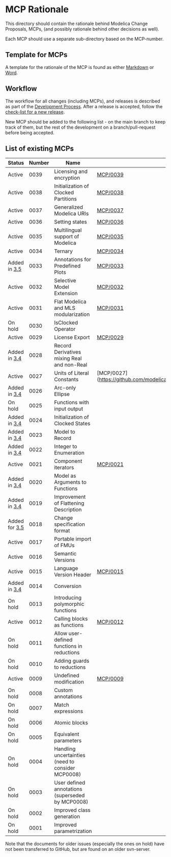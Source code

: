 # MCP Rationale
This directory should contain the rationale behind Modelica Change Proposals, MCPs,
(and possibly rationale behind other decisions as well).

Each MCP should use a separate sub-directory based on the MCP-number.

## Template for MCPs

A template for the rationale of the MCP is found as either [Markdown](MCPTemplate.MD) or [Word](MCP_Template_Overview.dotx).

## Workflow

The workflow for all changes (including MCPs), and releases is described as part of the [Development Process](DevelopmentProcess.md).
After a release is accepted, follow the [check-list for a new release](NewRelease.md).

New MCP should be added to the following list - on the main branch to keep track of them,
but the rest of the development on a branch/pull-request before being accepted.

## List of existing MCPs

|Status|Number|Name|Branch|Issue|
|------|------|----|----|-|
|Active|0039|Licensing and encryption|[MCP/0039](https://github.com/modelica/ModelicaSpecification/tree/MCP/0039/RationaleMCP/0039)|https://github.com/modelica/ModelicaSpecification/pull/2931|
|Active|0038|Initialization of Clocked Partitions|[MCP/0038](https://github.com/modelica/ModelicaSpecification/tree/MCP/0038/RationaleMCP/0038)||
|Active|0037|Generalized Modelica URIs|[MCP/0037](https://github.com/modelica/ModelicaSpecification/tree/MCP/0037/RationaleMCP/0037)|https://github.com/modelica/ModelicaSpecification/pull/2663|
|Active|0036|Setting states|[MCP/0036](https://github.com/modelica/ModelicaSpecification/tree/MCP/0036/RationaleMCP/0036)|https://github.com/modelica/ModelicaSpecification/pull/3164|
|Active|0035|Multilingual support of Modelica|[MCP/0035](https://github.com/modelica/ModelicaSpecification/tree/MCP/0035/RationaleMCP/0035)|https://github.com/modelica/ModelicaSpecification/pull/2956|
|Active|0034|Ternary|[MCP/0034](https://github.com/modelica/ModelicaSpecification/tree/MCP/0034/RationaleMCP/0034)|https://github.com/modelica/ModelicaSpecification/pull/2477|
|Added in [3.5](https://github.com/modelica/ModelicaSpecification/releases/tag/v3.5)|0033|Annotations for Predefined Plots|[MCP/0033](https://github.com/modelica/ModelicaSpecification/tree/MCP/0033/RationaleMCP/0033)||
|Active|0032|Selective Model Extension|[MCP/0032](https://github.com/modelica/ModelicaSpecification/tree/MCP/0032/RationaleMCP/0032)|https://github.com/modelica/ModelicaSpecification/pull/3166|
|Active|0031|Flat Modelica and MLS modularization|[MCP/0031](https://github.com/modelica/ModelicaSpecification/tree/MCP/0031/RationaleMCP/0031)|
|On hold|0030|IsClocked Operator||[#2238](https://github.com/modelica/ModelicaSpecification/issues/2238)|
|Active|0029|License Export|[MCP/0029](https://github.com/modelica/ModelicaSpecification/tree/MCP/0029/RationaleMCP/0029)||
|Added in [3.4](https://github.com/modelica/ModelicaSpecification/releases/tag/v3.4)|0028|Record Derivatives mixing Real and non-Real||[#2137](https://github.com/modelica/ModelicaSpecification/issues/2137)|
|Active|0027|Units of Literal Constants|[MCP/0027](https://github.com/modelica/ModelicaSpecification/tree/MCP/0027/RationaleMCP/0027|[#3255](https://github.com/modelica/ModelicaSpecification/issues/3255) ([#2127](https://github.com/modelica/ModelicaSpecification/issues/2127))|
|Added in [3.4](https://github.com/modelica/ModelicaSpecification/releases/tag/v3.4)|0026|Arc-only Ellipse||[#2045](https://github.com/modelica/ModelicaSpecification/issues/2045)|
|On hold|0025|Functions with input output||[#2012](https://github.com/modelica/ModelicaSpecification/issues/2012)|
|Added in [3.4](https://github.com/modelica/ModelicaSpecification/releases/tag/v3.4)|0024|Initialization of Clocked States||[#2007](https://github.com/modelica/ModelicaSpecification/issues/2007)|
|Added in [3.4](https://github.com/modelica/ModelicaSpecification/releases/tag/v3.4)|0023|Model to Record||[#1953](https://github.com/modelica/ModelicaSpecification/issues/1953)|
|Added in [3.4](https://github.com/modelica/ModelicaSpecification/releases/tag/v3.4)|0022|Integer to Enumeration||[#1842](https://github.com/modelica/ModelicaSpecification/issues/1842)|
|Active|0021|Component iterators|[MCP/0021](https://github.com/modelica/ModelicaSpecification/tree/MCP/0021/RationaleMCP/0021)||
|Added in [3.4](https://github.com/modelica/ModelicaSpecification/releases/tag/v3.4)|0020|Model as Arguments to Functions|||
|Added in [3.4](https://github.com/modelica/ModelicaSpecification/releases/tag/v3.4)|0019|Improvement of Flattening Description||[#1829](https://github.com/modelica/ModelicaSpecification/issues/1829)|
|Added for [3.5](https://github.com/modelica/ModelicaSpecification/releases/tag/v3.5)|0018|Change specification format|||
|Active|0017|Portable import of FMUs|||
|Active|0016|Semantic Versions|||
|Active|0015|Language Version Header|[MCP/0015](https://github.com/modelica/ModelicaSpecification/tree/MCP/0015/RationaleMCP/0015)||
|Added in [3.4](https://github.com/modelica/ModelicaSpecification/releases/tag/v3.4)|0014|Conversion||[#1622](https://github.com/modelica/ModelicaSpecification/issues/1622)|
|On hold|0013|Introducing polymorphic functions||
|Active|0012|Calling blocks as functions|[MCP/0012](https://github.com/modelica/ModelicaSpecification/tree/MCP/0012/RationaleMCP/0012)||
|On hold|0011|Allow user-defined functions in reductions|||
|On hold|0010|Adding guards to reductions|||
|Active|0009|Undefined modification|[MCP/0009](https://github.com/modelica/ModelicaSpecification/tree/MCP/0009/RationaleMCP/0009)|https://github.com/modelica/ModelicaSpecification/pull/3167|
|On hold|0008|Custom annotations|||
|On hold|0007|Match expressions|||
|On hold|0006|Atomic blocks|||
|On hold|0005|Equivalent parameters|||
|On hold|0004|Handling uncertainties (need to consider MCP0008)|||
|On hold|0003|User defined annotations (superseded by MCP0008)|||
|On hold|0002|Improved class generation|||
|On hold|0001|Improved parametrization|||

Note that the documents for older issues (especially the ones on hold) have not been transferred to GitHub, but are found on an older svn-server.
